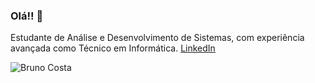 ### Olá!! 👋

Estudante de Análise e Desenvolvimento de Sistemas, com experiência avançada como Técnico em Informática.
[LinkedIn](https://linkedin.com/in/bruno-enéas-costa139a9293)

![Bruno Costa ](https://github-readme-stats.vercel.app/api?username=brunoco56&show_icons=true&theme=radical)


<!--
Here are some ideas to get you started:

- 🔭 I’m currently working on ...
- 🌱 I’m currently learning ...
- 👯 I’m looking to collaborate on ...
- 🤔 I’m looking for help with ...
- 💬 Ask me about ...
- 📫 How to reach me: ...
- 😄 Pronouns: ...
- ⚡ Fun fact: ...
-->
